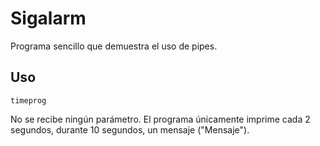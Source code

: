 Sigalarm
========

Programa sencillo que demuestra el uso de pipes.

Uso
---

`timeprog`

No se recibe ningún parámetro. El programa únicamente imprime cada 2 segundos, durante 10 segundos,
un mensaje ("Mensaje").


